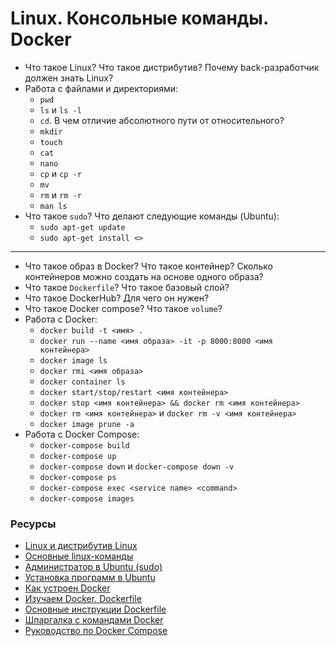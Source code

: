 # Linux. Консольные команды. Docker
* Что такое Linux? Что такое дистрибутив? Почему back-разработчик должен знать Linux?
* Работа с файлами и директориями:
  * `pwd`
  * `ls` и `ls -l`
  * `cd`. В чем отличие абсолютного пути от относительного?
  * `mkdir`
  * `touch`
  * `cat`
  * `nano`
  * `cp` и `cp -r`
  * `mv`
  * `rm` и `rm -r`
  * `man ls`
* Что такое `sudo`? Что делают следующие команды (Ubuntu):
  * `sudo apt-get update`
  * `sudo apt-get install <>`
***
* Что такое образ в Docker? Что такое контейнер? Сколько контейнеров можно создать на основе одного образа?
* Что такое `Dockerfile`? Что такое базовый слой?
* Что такое DockerHub? Для чего он нужен?
* Что такое Docker compose? Что такое `volume`?
* Работа с Docker:
  * `docker build -t <имя> .`
  * `docker run --name <имя образа> -it -p 8000:8000 <имя контейнера>`
  * `docker image ls`
  * `docker rmi <имя образа>`
  * `docker container ls`
  * `docker start/stop/restart <имя контейнера>`
  * `docker stop <имя контейнера> && docker rm <имя контейнера>`
  * `docker rm <имя контейнера>` и `docker rm -v <имя контейнера>`
  * `docker image prune -a`
* Работа с Docker Compose:
  * `docker-compose build`
  * `docker-compose up`
  * `docker-compose down` и `docker-compose down -v`
  * `docker-compose ps`
  * `docker-compose exec <service name> <command>`
  * `docker-compose images`

### Ресурсы
* [Linux и дистрибутив Linux](https://blog.skillfactory.ru/glossary/linux/)
* [Основные linux-команды](https://habr.com/ru/post/501442/)
* [Администратор в Ubuntu (sudo)](https://help.ubuntu.ru/wiki/суперпользователь_в_ubuntu)
* [Установка программ в Ubuntu](https://help.ubuntu.ru/wiki/установка_программ)
* [Как устроен Docker](https://cloud.yandex.ru/blog/posts/2022/03/docker-containers)
* [Изучаем Docker. Dockerfile](https://habr.com/ru/company/ruvds/blog/439980/)
* [Основные инструкции Dockerfile](https://tproger.ru/translations/docker-instuction/)
* [Шпаргалка с командами Docker](https://habr.com/ru/company/flant/blog/336654/)
* [Руководство по Docker Compose](https://habr.com/ru/company/ruvds/blog/450312/)

